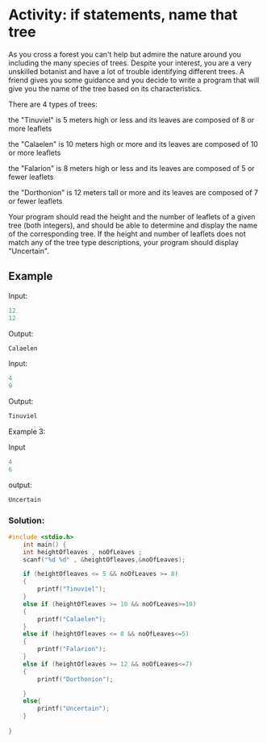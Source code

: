 # Activity:  if statements, name that tree
As you cross a forest you can't help but admire the nature around you including the many species of trees. Despite your interest, you are a very unskilled botanist and have a lot of trouble identifying different trees. A friend gives you some guidance and you decide to write a program that will give you the name of the tree based on its characteristics.

There are 4 types of trees:

the "Tinuviel" is 5 meters high or less and its leaves are composed of 8 or more leaflets

the "Calaelen" is 10 meters high or more and its leaves are composed of 10 or more leaflets

the "Falarion" is 8 meters high or less and its leaves are composed of 5 or fewer leaflets

the "Dorthonion" is 12 meters tall or more and its leaves are composed of 7 or fewer leaflets

Your program should read the height and the number of leaflets of a given tree (both integers), and should be able to determine and display the name of the corresponding tree.  If the height and number of leaflets does not match any of the tree type descriptions, your program should display "Uncertain".

## Example

Input:
```c
12
12
```
Output: 
```c
Calaelen
```
Input:
```c
4
9
```
Output: 
```c
Tinuviel
```
Example 3:

Input

```c
4
6
```
output:

```c
Uncertain
```

### Solution:
```c
#include <stdio.h>
    int main() {
    int heightOfleaves , noOfLeaves ;
    scanf("%d %d" , &heightOfleaves,&noOfLeaves);

    if (heightOfleaves <= 5 && noOfLeaves >= 8)
    {
        printf("Tinuviel");
    }
    else if (heightOfleaves >= 10 && noOfLeaves>=10)
    {
        printf("Calaelen");
    }
    else if (heightOfleaves <= 8 && noOfLeaves<=5)
    {
        printf("Falarion");
    }
    else if (heightOfleaves >= 12 && noOfLeaves<=7)
    {
        printf("Dorthonion");

    }
    else{
        printf("Uncertain");
    }
    
}
```
